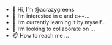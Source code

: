 - 👋 Hi, I’m @acrazygreens
- 👀 I’m interested in c and c++...
- 🌱 I’m currently learning it by myself...
- 💞️ I’m looking to collaborate on ...
- 📫 How to reach me ...

<!---
acrazygreens/acrazygreens is a ✨ special ✨ repository because its `README.md` (this file) appears on your GitHub profile.
You can click the Preview link to take a look at your changes.
--->
